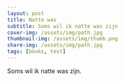 ```yaml
---
layout: post
title: Natte was
subtitle: Soms wil ik natte was zijn
cover-img: /assets/img/path.jpg
thumbnail-img: /assets/img/thumb.png
share-img: /assets/img/path.jpg
tags: [books, test]
---
```


Soms wil ik natte was zijn.
